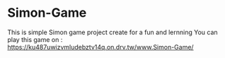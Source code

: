 # Simon-Game

This is simple Simon game project create for a fun and lernning 
You can play this game on : https://ku487uwizvmludebztv14q.on.drv.tw/www.Simon-Game/
